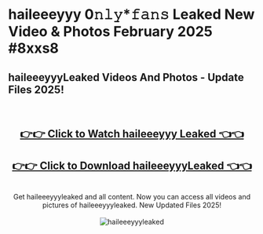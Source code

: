 # haileeeyyy 0𝚗𝚕𝚢*𝚏𝚊𝚗𝚜 Leaked New Video & Photos February 2025 #8xxs8

<h2>haileeeyyyLeaked Videos And Photos - Update Files 2025!</h2>
<br>
<div align="center">
<h2><a href="https://mediaupload.pro?title=haileeeyyy&ref=11F" rel="nofollow">👉👉 Click to Watch haileeeyyy Leaked 👈👈</a></h2>
<h2><a href="https://mediaupload.pro?title=haileeeyyy&ref=11F" rel="nofollow">👉👉 Click to Download haileeeyyyLeaked 👈👈</a></h2>
<br>
Get haileeeyyyleaked and all content. Now you can access all videos and pictures of haileeeyyyleaked. New Updated Files 2025!
<br>
<br>
<a href="https://mediaupload.pro?title=haileeeyyy&ref=11F" rel="nofollow" data-target="animated-image.originalLink"><img src="https://i.ibb.co/Gkj2r4b/banner.png" alt="haileeeyyyleaked" style="max-width: 100%; display: inline-block;" data-target="animated-image.originalImage"></a>
</div>
<br>

